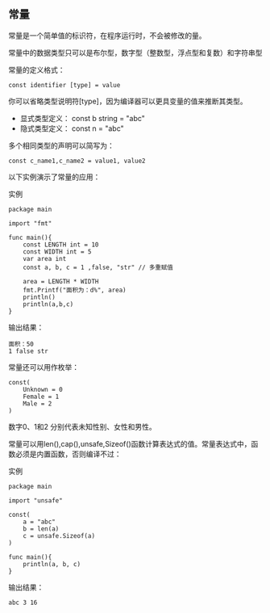 ## 常量 ##

常量是一个简单值的标识符，在程序运行时，不会被修改的量。

常量中的数据类型只可以是布尔型，数字型（整数型，浮点型和复数）和字符串型

常量的定义格式：

    const identifier [type] = value

你可以省略类型说明符[type]，因为编译器可以更具变量的值来推断其类型。

- 显式类型定义： const b string = "abc"
- 隐式类型定义： const n = "abc"

多个相同类型的声明可以简写为：

    const c_name1,c_name2 = value1, value2

以下实例演示了常量的应用：

实例

    package main
	
	import "fmt"

	func main(){
		const LENGTH int = 10 
		const WIDTH int = 5
		var area int 
		const a, b, c = 1 ,false, "str" // 多重赋值

		area = LENGTH * WIDTH 
		fmt.Printf("面积为：d%", area)
		println()
		println(a,b,c)
	}

输出结果：

    面积：50
	1 false str

常量还可以用作枚举：

    const(
		Unknown = 0 
		Female = 1
		Male = 2
	)

数字0、1和2 分别代表未知性别、女性和男性。

常量可以用len(),cap(),unsafe,Sizeof()函数计算表达式的值。常量表达式中，函数必须是内置函数，否则编译不过：

实例

    package main

	import "unsafe"

	const(
		a = "abc"
		b = len(a)
		c = unsafe.Sizeof(a)
	)

	func main(){
		println(a, b, c)
	}


输出结果：

    abc 3 16